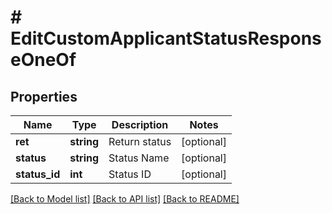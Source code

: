 # # EditCustomApplicantStatusResponseOneOf

## Properties

Name | Type | Description | Notes
------------ | ------------- | ------------- | -------------
**ret** | **string** | Return status | [optional]
**status** | **string** | Status Name | [optional]
**status_id** | **int** | Status ID | [optional]

[[Back to Model list]](../../README.md#models) [[Back to API list]](../../README.md#endpoints) [[Back to README]](../../README.md)
